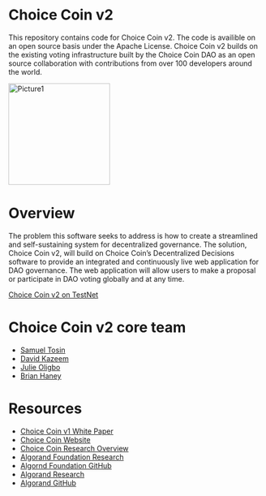 # Choice Coin v2

This repository contains code for Choice Coin v2. The code is availible on an open source basis under the Apache License. Choice Coin v2 builds on the existing voting infrastructure built by the Choice Coin DAO as an open source collaboration with contributions from over 100 developers around the world.

<img width="200" alt="Picture1" src="https://user-images.githubusercontent.com/87402354/168452619-f4f48b80-f361-4453-8849-1526e25087a1.png">

# Overview

The problem this software seeks to address is how to create a streamlined and self-sustaining system for decentralized governance. The solution, Choice Coin v2, will build on Choice Coin’s Decentralized Decisions software to provide an integrated and continuously live web application for DAO governance. The web application will allow users to make a proposal or participate in DAO voting globally and at any time.

[Choice Coin v2 on TestNet](https://choicecoin-v2-testnet.netlify.app/voting)

# Choice Coin v2 core team
- [Samuel Tosin](https://github.com/Samuellyworld)
- [David Kazeem](https://github.com/davonjagah)
- [Julie Oligbo](https://github.com/Oligbojulie)
- [Brian Haney](https://github.com/Bhaney44)

# Resources

- [Choice Coin v1 White Paper](https://github.com/ChoiceCoin/White_Paper)
- [Choice Coin Website](https://choice-coin.com/)
- [Choice Coin Research Overview](https://forum.algorand.org/t/choice-coin-dao-r-d/6165)
- [Algorand Foundation Research](https://algorand.foundation/about-us/research-team)
- [Algornd Foundation GitHub](https://github.com/algorandfoundation)
- [Algorand Research](https://www.algorand.com/technology/research-innovation)
- [Algorand GitHub](https://github.com/algorand)
